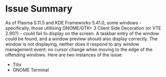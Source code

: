 <!-- TITLE: ERR-SYS-00001: Disappearing Windows with KDE/Plasma Desktop using Intel DDX -->
<!-- SUBTITLE: Intel X11/XFree86 Driver Issue and an Workaround -->

Issue Summary
===========

As of Plasma 5.11.5 and KDE Frameworks 5.41.0, some windows - specifically, those utillising GNOME/GTK+ 3 Client Side Decoration (or VTE 2.90?) - could fail to display on the screen. A taskbar entry of the window could be found, and a window preview should also display correctly. The window is not displaying, neither does it respond to any window management event: no cursor change when moving to the edge of the offending windows. Here are two instances of the issue:

- Tilix
- GNOME Terminal

